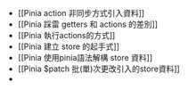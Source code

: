 - [[Pinia action 非同步方式引入資料]]
- [[Pinia 踩雷 getters 和 actions 的差別]]
- [[Pinia 執行actions的方式]]
- [[Pinia 建立 store 的起手式]]
- [[Pinia 使用pinia語法解構 store 資料]]
- [[Pinia $patch 批(單)次更改引入的store資料]]
- 